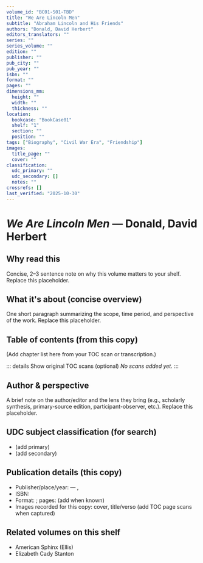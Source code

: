```yaml
---
volume_id: "BC01-S01-TBD"
title: "We Are Lincoln Men"
subtitle: "Abraham Lincoln and His Friends"
authors: "Donald, David Herbert"
editors_translators: ""
series: ""
series_volume: ""
edition: ""
publisher: ""
pub_city: ""
pub_year: ""
isbn: ""
format: ""
pages: ""
dimensions_mm:
  height: ""
  width: ""
  thickness: ""
location:
  bookcase: "BookCase01"
  shelf: "1"
  section: ""
  position: ""
tags: ["Biography", "Civil War Era", "Friendship"]
images:
  title_page: ""
  cover: ""
classification:
  udc_primary: ""
  udc_secondary: []
  notes: ""
crossrefs: []
last_verified: "2025-10-30"
---
```


# *We Are Lincoln Men* — Donald, David Herbert

## Why read this
Concise, 2–3 sentence note on why this volume matters to your shelf. Replace this placeholder.

## What it's about (concise overview)
One short paragraph summarizing the scope, time period, and perspective of the work. Replace this placeholder.

## Table of contents (from this copy)
(Add chapter list here from your TOC scan or transcription.)

::: details Show original TOC scans (optional)
_No scans added yet._
:::

## Author & perspective
A brief note on the author/editor and the lens they bring (e.g., scholarly synthesis, primary-source edition, participant-observer, etc.). Replace this placeholder.

## UDC subject classification (for search)
- (add primary)  
- (add secondary)

## Publication details (this copy)
- Publisher/place/year:  — , 
- ISBN: 
- Format: ; pages: (add when known)
- Images recorded for this copy: cover, title/verso (add TOC page scans when captured)

## Related volumes on this shelf
- American Sphinx (Ellis)
- Elizabeth Cady Stanton
